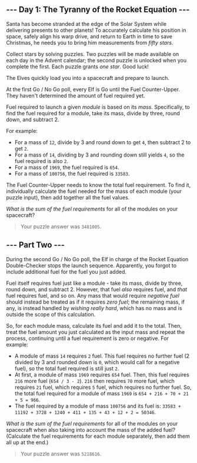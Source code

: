 ## --- Day 1: The Tyranny of the Rocket Equation ---

Santa has become stranded at the edge of the Solar System while delivering presents to other planets! To accurately calculate his position in space, safely align his warp drive, and return to Earth in time to save Christmas, he needs you to bring him measurements from *fifty stars*.


Collect stars by solving puzzles. Two puzzles will be made available on each day in the Advent calendar; the second puzzle is unlocked when you complete the first. Each puzzle grants *one star*. Good luck!


The Elves quickly load you into a spacecraft and prepare to launch.


At the first Go / No Go poll, every Elf is Go until the Fuel Counter-Upper. They haven't determined the amount of fuel required yet.


Fuel required to launch a given *module* is based on its *mass*. Specifically, to find the fuel required for a module, take its mass, divide by three, round down, and subtract 2.


For example:


- For a mass of `12`, divide by 3 and round down to get `4`, then subtract 2 to get `2`.
- For a mass of `14`, dividing by 3 and rounding down still yields `4`, so the fuel required is also `2`.
- For a mass of `1969`, the fuel required is `654`.
- For a mass of `100756`, the fuel required is `33583`.


The Fuel Counter-Upper needs to know the total fuel requirement. To find it, individually calculate the fuel needed for the mass of each module (your puzzle input), then add together all the fuel values.


*What is the sum of the fuel requirements* for all of the modules on your spacecraft?



> Your puzzle answer was `3481005`.

## --- Part Two ---

During the second Go / No Go poll, the Elf in charge of the Rocket Equation Double-Checker stops the launch sequence. Apparently, you forgot to include additional fuel for the fuel you just added.


Fuel itself requires fuel just like a module - take its mass, divide by three, round down, and subtract 2. However, that fuel *also* requires fuel, and *that* fuel requires fuel, and so on. Any mass that would require *negative fuel* should instead be treated as if it requires *zero fuel*; the remaining mass, if any, is instead handled by *wishing really hard*, which has no mass and is outside the scope of this calculation.


So, for each module mass, calculate its fuel and add it to the total. Then, treat the fuel amount you just calculated as the input mass and repeat the process, continuing until a fuel requirement is zero or negative. For example:


- A module of mass `14` requires `2` fuel. This fuel requires no further fuel (2 divided by 3 and rounded down is `0`, which would call for a negative fuel), so the total fuel required is still just `2`.
- At first, a module of mass `1969` requires `654` fuel. Then, this fuel requires `216` more fuel (`654 / 3 - 2`). `216` then requires `70` more fuel, which requires `21` fuel, which requires `5` fuel, which requires no further fuel. So, the total fuel required for a module of mass `1969` is `654 + 216 + 70 + 21 + 5 = 966`.
- The fuel required by a module of mass `100756` and its fuel is: `33583 + 11192 + 3728 + 1240 + 411 + 135 + 43 + 12 + 2 = 50346`.


*What is the sum of the fuel requirements* for all of the modules on your spacecraft when also taking into account the mass of the added fuel? (Calculate the fuel requirements for each module separately, then add them all up at the end.)



> Your puzzle answer was `5218616`.

